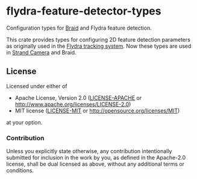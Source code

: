 # flydra-feature-detector-types

Configuration types for [Braid](https://strawlab.org/braid) and Flydra feature detection.

This crate provides types for configuring 2D feature detection parameters as
originally used in the [Flydra tracking
system](https://github.com/strawlab/flydra). Now these types are used in [Strand
Camera](https://strawlab.org/strand-cam) and Braid.

## License

Licensed under either of

- Apache License, Version 2.0 ([LICENSE-APACHE](LICENSE-APACHE) or <http://www.apache.org/licenses/LICENSE-2.0>)
- MIT license ([LICENSE-MIT](LICENSE-MIT) or <http://opensource.org/licenses/MIT>)

at your option.

### Contribution

Unless you explicitly state otherwise, any contribution intentionally submitted for inclusion in the work by you, as defined in the Apache-2.0 license, shall be dual licensed as above, without any additional terms or conditions.